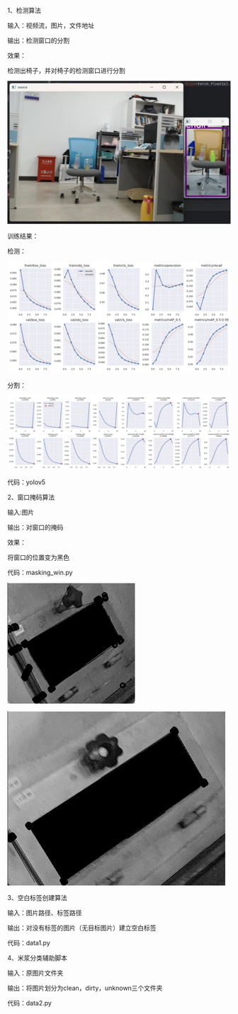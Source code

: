 1、检测算法

输入：视频流，图片，文件地址

输出：检测窗口的分割

效果：

检测出椅子，并对椅子的检测窗口进行分割

![intro](figs/1280X1280.JPEG)

训练结果：

检测：

![intro](figs/det.PNG)

分割：

![intro](figs/seg.png)

代码：yolov5



2、窗口掩码算法

输入:图片

输出：对窗口的掩码

效果：

将窗口的位置变为黑色

代码：masking_win.py

![intro](figs/w1.png)

![intro](figs/w2.png)

3、空白标签创建算法

输入：图片路径、标签路径

输出：对没有标签的图片（无目标图片）建立空白标签

代码：data1.py



4、米浆分类辅助脚本

输入：原图片文件夹

输出：将图片划分为clean，dirty，unknown三个文件夹

代码：data2.py


